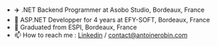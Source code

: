 - ✈️ .NET Backend Programmer at Asobo Studio, Bordeaux, France
- 🏢 ASP.NET Developper for 4 years at EFY-SOFT, Bordeaux, France 
- 🌱 Graduated from ESPI, Bordeaux, France
- 📫 How to reach me : [Linkedin](https://www.linkedin.com/in/antoine-robin-14978b170/) / [contact@antoinerobin.com](mailto:contact@antoinerobin.com)
